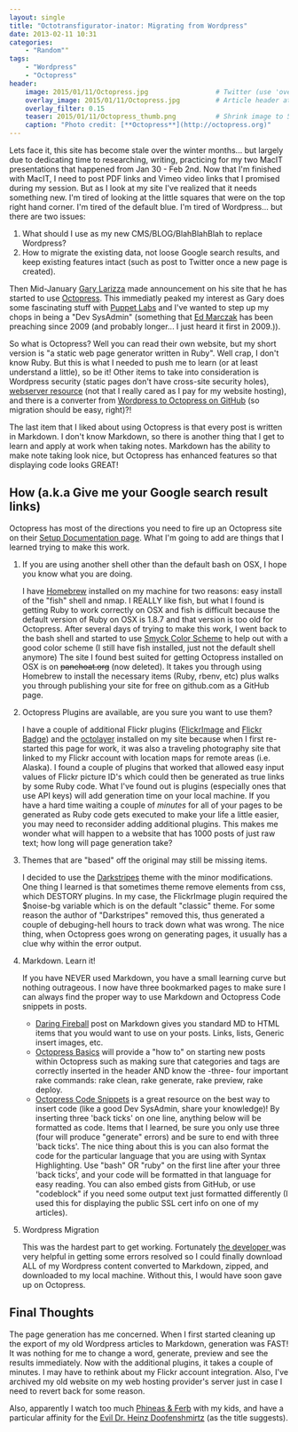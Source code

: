 ```yaml
---
layout: single
title: "Octotransfigurator-inator: Migrating from Wordpress"
date: 2013-02-11 10:31
categories:
    - "Random""
tags:
    - "Wordpress"
    - "Octopress"
header:
    image: 2015/01/11/Octopress.jpg					# Twitter (use 'overlay_image')
    overlay_image: 2015/01/11/Octopress.jpg		    # Article header at 2048x768
    overlay_filter: 0.15
    teaser: 2015/01/11/Octopress_thumb.png 			# Shrink image to 575 width
    caption: "Photo credit: [**Octopress**](http://octopress.org)"
---
```

Lets face it, this site has become stale over the winter months... but largely due to dedicating time to researching, writing, practicing for my two MacIT presentations that happened from Jan 30 - Feb 2nd. Now that I'm finished with MacIT, I need to post PDF links and Vimeo video links that I promised during my session.  But as I look at my site I've realized that it needs something new.  I'm tired of looking at the little squares that were on the top right hand corner.  I'm tired of the default blue.  I'm tired of Wordpress... but there are two issues:

1. What should I use as my new CMS/BLOG/BlahBlahBlah to replace Wordpress?
2. How to migrate the existing data, not loose Google search results, and keep existing features intact (such as post to Twitter once a new page is created).

Then Mid-January [Gary Larizza][glarizza] made announcement on his site that he has started to use [Octopress][octopress].  This immediatly peaked my interest as Gary does some fascinating stuff with [Puppet Labs][puppet] and I've wanted to step up my chops in being a "Dev SysAdmin" (something that [Ed Marczak][marczak] has been preaching since 2009 (and probably longer... I just heard it first in 2009.)).

So what is Octopress?  Well you can read their own website, but my short version is "a static web page generator written in Ruby".  Well crap, I don't know Ruby.  But this is what I needed to push me to learn (or at least understand a little), so be it!  Other items to take into consideration is Wordpress security (static pages don't have cross-site security holes), [webserver resource][pureconcepts] (not that I really cared as I pay for my website hosting), and there is a converter from [Wordpress to Octopress on GitHub][jekyll-exporter] (so migration should be easy, right)?!

The last item that I liked about using Octopress is that every post is written in Markdown.  I don't know Markdown, so there is another thing that I get to learn and apply at work when taking notes.  Markdown has the ability to make note taking look nice, but Octopress has enhanced features so that displaying code looks GREAT! 

[glarizza]: http://garylarizza.com
[octopress]: http://octopress.org
[puppet]: http://puppetlabs.com
[marczak]: http://radiotope.com
[pureconcepts]: http://jason.pureconcepts.net/2013/01/benchmark-octopress-wordpress/
[jekyll-exporter]: https://github.com/benbalter/wordpress-to-jekyll-exporter

How (a.k.a Give me your Google search result links)
---
Octopress has most of the directions you need to fire up an Octopress site on their [Setup Documentation page][setup].  What I'm going to add are things that I learned trying to make this work.

1.	If you are using another shell other than the default bash on OSX, I hope you know what you are doing.

	I have [Homebrew][brew] installed on my machine for two reasons: easy install of the "fish" shell and nmap. I REALLY like fish, but what I found is getting Ruby to work correctly on OSX and fish is difficult because the default version of Ruby on OSX is 1.8.7 and that version is too old for Octopress.  After several days of trying to make this work, I went back to the bash shell and started to use [Smyck Color Scheme][smyck] to help out with a good color scheme (I still have fish installed, just not the default shell anymore)  The site I found best suited for getting Octopress installed on OSX is on <s>panchoat.org</s> (now deleted).  It takes you through using Homebrew to install the necessary items (Ruby, rbenv, etc) plus walks you through publishing your site for free on github.com as a GitHub page. 

[setup]: http://octopress.org/docs/setup/
[brew]: http://mxcl.github.com/homebrew/ 
[smyck]: https://github.com/hukl/Smyck-Color-Scheme 

2.	Octopress Plugins are available, are you sure you want to use them?

	I have a couple of additional Flickr plugins ([FlickrImage][FlickrImage] and [Flickr Badge][FlickrBadge]) and the [octolayer][octolayer] installed on my site because when I first re-started this page for work, it was also a traveling photography site that linked to my Flickr account with location maps for remote areas (i.e. Alaska).  I found a couple of plugins that worked that allowed easy input values of Flickr picture ID's which could then be generated as true links by some Ruby code.  What I've found out is plugins (especially ones that use API keys) will add generation time on your local machine.  If you have a hard time waiting a couple of *minutes* for all of your pages to be generated as Ruby code gets executed to make your life a little easier, you may need to reconsider adding additional plugins.  This makes me wonder what will happen to a website that has 1000 posts of just raw text; how long will page generation take? 

[FlickrImage]: http://blog.pixarea.com/2012/07/fetch-images-from-flickr-to-show-in-octopress-slash-jekyll
[FlickrBadge]: https://github.com/chronon/Octopress-Flickr-Badge 
[octolayer]: https://github.com/mguentner/octolayer 

3.	Themes that are "based" off the original may still be missing items.

	I decided to use the [Darkstripes][darkstripes] theme with the minor modifications.  One thing I learned is that sometimes theme remove elements from css, which DESTORY plugins.  In my case, the FlickrImage plugin required the $noise-bg variable which is on the default "classic" theme.  For some reason the author of "Darkstripes" removed this, thus generated a couple of debuging-hell hours to track down what was wrong. The nice thing, when Octopress goes wrong on generating pages, it usually has a clue why within the error output. 

[darkstripes]: https://github.com/amelandri/darkstripes

4.	Markdown.  Learn it!

	If you have NEVER used Markdown, you have a small learning curve but nothing outrageous.  I now have three bookmarked pages to make sure I can always find the proper way to use Markdown and Octopress Code snippets in posts.

	*	[Daring Fireball][daringfireball] post on Markdown gives you standard MD to HTML items that you would want to use on your posts.  Links, lists, Generic insert images, etc. 
	*	[Octopress Basics][basics] will provide a "how to" on starting new posts within Octopress such as making sure that categories and tags are correctly inserted in the header AND know the -three- four important rake commands: rake clean, rake generate, rake preview, rake deploy.
	*	[Octopress Code Snippets][snippets] is a great resource on the best way to insert code (like a good Dev SysAdmin, share your knowledge)!  By inserting three 'back ticks' on one line, anything below will be formatted as code.  Items that I learned, be sure you only use three (four will produce "generate" errors) and be sure to end with three 'back ticks'.  The nice thing about this is you can also format the code for the particular language that you are using with Syntax Highlighting. Use "bash" OR "ruby" on the first line after your three 'back ticks', and your code will be formatted in that language for easy reading.  You can also embed gists from GitHub, or use "codeblock" if you need some output text just formatted differently (I used this for displaying the public SSL cert info on one of my articles).

[daringfireball]: http://daringfireball.net/projects/markdown/
[basics]: http://octopress.org/docs/blogging/
[snippets]: http://octopress.org/docs/blogging/code/

5.	Wordpress Migration

	This was the hardest part to get working.  Fortunately [the developer ][benbalter] was very helpful in getting some errors resolved so I could finally download ALL of my Wordpress content converted to Markdown, zipped, and downloaded to my local machine.  Without this, I would have soon gave up on Octopress. 

[benbalter]: https://github.com/benbalter 

Final Thoughts
---
The page generation has me concerned.  When I first started cleaning up the export of my old Wordpress articles to Markdown, generation was FAST!  It was nothing for me to change a word, generate, preview and see the results immediately.  Now with the additional plugins, it takes a couple of minutes.  I may have to rethink about my Flickr account integration.  Also, I've archived my old website on my web hosting provider's server just in case I need to revert back for some reason. 

Also, apparently I watch too much [Phineas & Ferb][Phineas_and_Ferb] with my kids, and have a particular affinity for the [Evil Dr. Heinz Doofenshmirtz][DoofDaily] (as the title suggests).

[Phineas_and_Ferb]: http://en.wikipedia.org/wiki/Phineas_and_Ferb
[DoofDaily]: http://en.wikipedia.org/wiki/Dr._Heinz_Doofenshmirtz